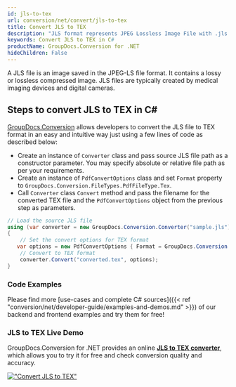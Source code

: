 ```yaml
---
id: jls-to-tex
url: conversion/net/convert/jls-to-tex
title: Convert JLS to TEX
description: "JLS format represents JPEG Lossless Image File with .jls extension. Learn how to convert JLS to TEX file programmatically in C# language using GroupDocs.Conversion for .NET library."
keywords: Convert JLS to TEX in C#
productName: GroupDocs.Conversion for .NET
hideChildren: False
---
```


A JLS file is an image saved in the JPEG-LS file format. It contains a lossy or lossless compressed image. JLS files are typically created by medical imaging devices and digital cameras.

## Steps to convert JLS to TEX in C#

[GroupDocs.Conversion](https://products.groupdocs.com/conversion/net) allows developers to convert the JLS file to TEX format in an easy and intuitive way just using a few lines of code as described below:

* Create an instance of `Converter` class and pass source JLS file path as a constructor parameter. You may specify absolute or relative file path as per your requirements. 
* Create an instance of `PdfConvertOptions` class and set `Format` property to `GroupDocs.Conversion.FileTypes.PdfFileType.Tex`.
* Call `Converter` class `Convert` method and pass the filename for the converted TEX file and the `PdfConvertOptions` object from the previous step as parameters.

```csharp
// Load the source JLS file
using (var converter = new GroupDocs.Conversion.Converter("sample.jls"))
{
    // Set the convert options for TEX format
   var options = new PdfConvertOptions { Format = GroupDocs.Conversion.FileTypes.PdfFileType.Tex };
    // Convert to TEX format
    converter.Convert("converted.tex", options);
}
```

### Code Examples

Please find more [use-cases and complete C# sources]({{< ref "conversion/net/developer-guide/examples-and-demos.md" >}}) of our backend and frontend examples and try them for free!

### JLS to TEX Live Demo

GroupDocs.Conversion for .NET provides an online [**JLS to TEX converter**](https://products.groupdocs.app/conversion/jls-to-tex), which allows you to try it for free and check conversion quality and accuracy.

[!["Convert JLS to TEX"](conversion/net/images/convert-to-tex/convert-jls-to-tex.png)](https://products.groupdocs.app/conversion/jls-to-tex)